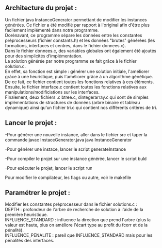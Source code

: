 ## Architecture du projet :
Un fichier java InstanceGenerator permettant de modifier les instances générées. Ce fichier a été modifié par rapport à l'original afin d'être plus facilement implémenté dans notre programme. <br>
Dorénavant, ce programme sépare les données entre les constantes préprocesseurs (fichier constants.h) et les données "brutes" générées (les formations, interfaces et centres, dans le fichier donnees.c). <br>
Dans le fichier donnees.c, des variables globales ont également été ajoutés pour des simplicités d'implémentation. <br>
La solution générée par notre programme se fait grâce à le fichier solution.c. <br>
En effet, sa fonction est simple : générer une solution initiale, l'améliorer grâce à une heuristique, puis l'améliorer grâce à un algorithme génétique. De ce fait, ce fichier contient toutes les fonctions relatives à ces éléments. <br>
Ensuite, le fichier interface.c contient toutes les fonctions relatives aux manipulations/modificiations sur les interfaces.<br>
Finalement, deux fichiers .c btree.c, dintegerarray.c qui sont de simples implémentations de structures de données (arbre binaire et tableau dynamique) ainsi qu'un fichier tri.c qui contient nos différents critères de tri.

## Lancer le projet :
-Pour générer une nouvelle instance, aller dans le fichier src et taper la commande
javac InstaceGenerator.java
java InstanceGenerator

-Pour générer une instace, lancer le script generateInstance

-Pour compiler le projet sur une instance générée, lancer le script buld

-Pour exécuter le projet, lancer le script run

Pour modifier le compilateur, les flags ou autre, voir le makefile

## Paramétrer le projet : 
Modifier les constantes préprocesseur dans le fichier solutions.c : <br>
DEPTH : profondeur de l'arbre de recherche de solution à l'aide de la première heuristique. <br>
INFLUENCE_STANDARD : influence la direction que prend l'arbre (plus la valeur est haute, plus on améliore l'écart type au profit du fcorr et de la pénalité). <br>
INFLUENCE_PENALITE : pareil que INFLUENCE_STANDARD mais pour les pénalités des interfaces.
